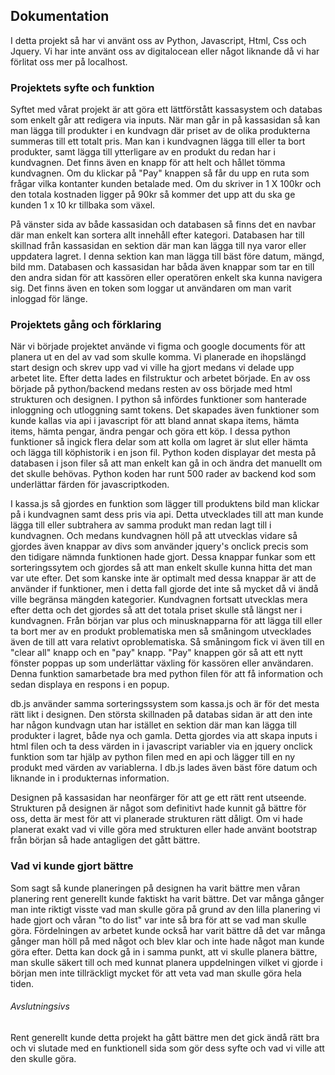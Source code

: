 ## Dokumentation

I detta projekt så har vi använt oss av Python, Javascript, Html, Css och Jquery. 
Vi har inte använt oss av digitalocean eller något liknande då vi har förlitat oss mer på localhost.

### Projektets syfte och funktion

Syftet med vårat projekt är att göra ett lättförstått kassasystem och databas som enkelt går att redigera via inputs. 
När man går in på kassasidan så kan man lägga till produkter i en kundvagn där priset av de olika produkterna summeras till ett totalt pris. Man kan i kundvagnen lägga till eller ta bort produkter, samt lägga till ytterligare av en produkt du redan har i kundvagnen. Det finns även en knapp för att helt och hållet tömma kundvagnen. Om du klickar på "Pay" knappen så får du upp en ruta som frågar vilka kontanter kunden betalade med. Om du skriver in 1 X 100kr och den totala kostnaden ligger på 90kr så kommer det upp att du ska ge kunden 1 x 10 kr tillbaka som växel. 

På vänster sida av både kassasidan och databasen så finns det en navbar där man enkelt kan sortera allt innehåll efter kategori.
Databasen har till skillnad från kassasidan en sektion där man kan lägga till nya varor eller uppdatera lagret. I denna sektion kan man lägga till bäst före datum, mängd, bild mm. Databasen och kassasidan har båda även knappar som tar en till den andra sidan för att kassören eller operatören enkelt ska kunna navigera sig. Det finns även en token som loggar ut användaren om man varit inloggad för länge. 

### Projektets gång och förklaring

När vi började projektet använde vi figma och google documents för att planera ut en del av vad som skulle komma.
Vi planerade en ihopslängd start design och skrev upp vad vi ville ha gjort medans vi delade upp arbetet lite. 
Efter detta lades en filstruktur och arbetet började. En av oss började på python/backend medans resten av oss började med html strukturen och designen. I python så infördes funktioner som hanterade inloggning och utloggning samt tokens. Det skapades även funktioner som kunde kallas via api i javascript för att bland annat skapa items, hämta items, hämta pengar, ändra pengar och göra ett köp. I dessa python funktioner så ingick flera delar som att kolla om lagret är slut eller hämta och lägga till 
köphistorik i en json fil. Python koden displayar det mesta på databasen i json filer så att man enkelt kan gå in och ändra det manuellt om det skulle behövas. Python koden har runt 500 rader av backend kod som underlättar färden för javascriptkoden. 

I kassa.js så gjordes en funktion som lägger till produktens bild man klickar på i kundvagnen samt dess pris via api. Detta utvecklades till att man kunde lägga till eller subtrahera av samma produkt man redan lagt till i kundvagnen. Och medans kundvagnen höll på att utvecklas vidare så gjordes även knappar av divs som använder jquery's onclick precis som den tidigare nämnda funktionen hade gjort. Dessa knappar funkar som ett sorteringssytem och gjordes så att man enkelt skulle kunna hitta det man var ute efter. Det som kanske inte är optimalt med dessa knappar är att de använder if funktioner, men i detta fall gjorde det inte så mycket då vi ändå ville begränsa mängden kategorier. Kundvagnen fortsatt utvecklas mera efter detta och det gjordes så att det totala priset skulle stå längst ner i kundvagnen. Från början var plus och minusknapparna för att lägga till eller ta bort mer av en produkt problematiska men så småningom utvecklades även de till att vara relativt oproblematiska. Så småningom fick vi även till en "clear all" knapp och en "pay" knapp. "Pay" knappen gör så att ett nytt fönster poppas up som underlättar växling för kassören eller användaren. Denna funktion samarbetade bra med python filen för att få information och sedan displaya en respons i en popup. 

db.js använder samma sorteringssystem som kassa.js och är för det mesta rätt likt i designen. Den största skillnaden på databas
sidan är att den inte har någon kundvagn utan har istället en sektion där man kan lägga till produkter i lagret, både nya
och gamla. Detta gjordes via att skapa inputs i html filen och ta dess värden in i javascript variabler via en jquery onclick funktion som tar hjälp av python filen med en api och lägger till en ny produkt med värden av variablerna. I db.js lades även bäst före datum och liknande in i produkternas information. 

Designen på kassasidan har neonfärger för att ge ett rätt rent utseende. Strukturen på designen är något som definitivt hade kunnit gå bättre för oss, detta är mest för att vi planerade strukturen rätt dåligt. Om vi hade planerat exakt vad vi ville göra med strukturen eller hade använt bootstrap från början så hade antagligen det gått bättre. 

### Vad vi kunde gjort bättre

Som sagt så kunde planeringen på designen ha varit bättre men våran planering rent generellt kunde faktiskt ha varit bättre. 
Det var många gånger man inte riktigt visste vad man skulle göra på grund av den lilla planering vi hade gjort och våran "to do list" var inte så bra för att se vad man skulle göra. Fördelningen av arbetet kunde också har varit bättre då det var många gånger man höll på med något och blev klar och inte hade något man kunde göra efter. Detta kan dock gå in i samma punkt, att vi skulle planera bättre, man skulle säkert till och med kunnat planera uppdelningen vilket vi gjorde i början men inte tillräckligt mycket för att veta vad man skulle göra hela tiden.

###### Avslutningsivs

Rent generellt kunde detta projekt ha gått bättre men det gick ändå rätt bra och vi slutade med en funktionell sida som gör dess syfte och vad vi ville att den skulle göra.
